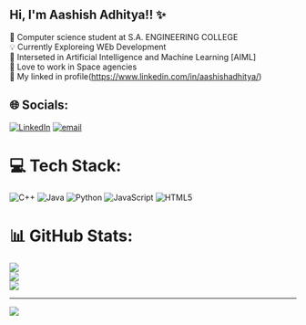 ## Hi, I'm Aashish Adhitya!! ✨
🧠 Computer science student at S.A. ENGINEERING COLLEGE<br/>
💡 Currently Exploreing WEb Development<br/>
🤖 Interseted in Artificial Intelligence and Machine Learning [AIML]<br />
🚀 Love to work in Space agencies<br/>
🧩 My linked in profile(https://www.linkedin.com/in/aashishadhitya/)


## 🌐 Socials:
[![LinkedIn](https://img.shields.io/badge/LinkedIn-%230077B5.svg?logo=linkedin&logoColor=white)](https://linkedin.com/in/https://www.linkedin.com/in/aashishadhitya/) [![email](https://img.shields.io/badge/Email-D14836?logo=gmail&logoColor=white)](mailto:adhityakumar1206@gmail.com) 

# 💻 Tech Stack:
![C++](https://img.shields.io/badge/c++-%2300599C.svg?style=for-the-badge&logo=c%2B%2B&logoColor=white) ![Java](https://img.shields.io/badge/java-%23ED8B00.svg?style=for-the-badge&logo=openjdk&logoColor=white) ![Python](https://img.shields.io/badge/python-3670A0?style=for-the-badge&logo=python&logoColor=ffdd54) ![JavaScript](https://img.shields.io/badge/javascript-%23323330.svg?style=for-the-badge&logo=javascript&logoColor=%23F7DF1E) ![HTML5](https://img.shields.io/badge/html5-%23E34F26.svg?style=for-the-badge&logo=html5&logoColor=white)
# 📊 GitHub Stats:
![](https://github-readme-stats.vercel.app/api?username=Aashish1206&theme=merko&hide_border=false&include_all_commits=false&count_private=false)<br/>
![](https://nirzak-streak-stats.vercel.app/?user=Aashish1206&theme=merko&hide_border=false)<br/>
![](https://github-readme-stats.vercel.app/api/top-langs/?username=Aashish1206&theme=merko&hide_border=false&include_all_commits=false&count_private=false&layout=compact)

---
[![](https://visitcount.itsvg.in/api?id=Aashish1206&icon=0&color=0)](https://visitcount.itsvg.in)

<!-- Proudly created with GPRM ( https://gprm.itsvg.in ) -->

